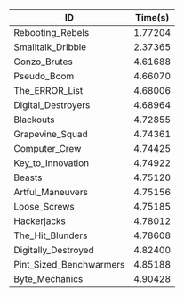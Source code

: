 |ID|Time(s)|
|-|-|
|Rebooting_Rebels|1.77204|
|Smalltalk_Dribble|2.37365|
|Gonzo_Brutes|4.61688|
|Pseudo_Boom|4.66070|
|The_ERROR_List|4.68006|
|Digital_Destroyers|4.68964|
|Blackouts|4.72855|
|Grapevine_Squad|4.74361|
|Computer_Crew|4.74425|
|Key_to_Innovation|4.74922|
|Beasts|4.75120|
|Artful_Maneuvers|4.75156|
|Loose_Screws|4.75185|
|Hackerjacks|4.78012|
|The_Hit_Blunders|4.78608|
|Digitally_Destroyed|4.82400|
|Pint_Sized_Benchwarmers|4.85188|
|Byte_Mechanics|4.90428|
